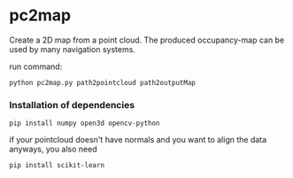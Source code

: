 # pc2map
Create a 2D map from a point cloud. The produced occupancy-map can be used by many navigation systems.

run command:

`python pc2map.py path2pointcloud path2outputMap`


### Installation of dependencies

`pip install numpy open3d opencv-python`

if your pointcloud doesn't have normals and you want to align the data anyways, you also need

`pip install scikit-learn`

